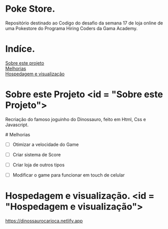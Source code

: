 
# Poke Store. 

Repositório destinado ao Codigo do desafio da semana 17 de loja online de uma Pokestore do Programa Hiring Coders da Gama Academy.
 
     


# Indíce.
<a href="#Sobre este Projeto">Sobre este projeto</a>  <br>
<a href="#Melhorias">Melhorias</a> <br>
<a href="#Hospedagem e visualização">Hospedagem e visualização</a> 


# Sobre este Projeto <id = "Sobre este Projeto">
Recriação do famoso joguinho do Dinossauro, feito em Html, Css e Javascript. 


<div id="melhorias" class="melhorias"># Melhorias</div>

- [ ] Otimizar a velocidade do Game
- [ ] Criar sistema de Score
- [ ] Criar loja de outros tipos
- [ ] Modificar o game para funcionar em touch de celular


# Hospedagem e visualização. <id = "Hospedagem e visualização">

https://dinossaurocarioca.netlify.app
